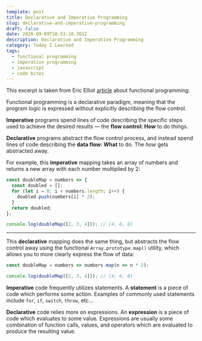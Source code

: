 ```yaml
---
template: post
title: Declarative and Imperative Programming
slug: declarative-and-imperative-programming
draft: false
date: 2020-09-09T10:53:18.761Z
description: Declarative and Imperative Programming
category: Today I Learned
tags:
  - functional programming
  - imperative programming
  - javascript
  - code bites
---
```

This excerpt is taken from Eric Elliot [article](https://medium.com/javascript-scene/master-the-javascript-interview-what-is-functional-programming-7f218c68b3a0) about functional programming. 

Functional programming is a declarative paradigm, meaning that the program logic is expressed without explicitly describing the flow control.

**Imperative** programs spend lines of code describing the specific steps used to achieve the desired results — the **flow control: How** to do things.

**Declarative** programs abstract the flow control process, and instead spend lines of code describing the **data flow: What** to do. The *how* gets abstracted away.

For example, this **imperative** mapping takes an array of numbers and returns a new array with each number multiplied by 2:

```javascript
const doubleMap = numbers => {
  const doubled = [];
  for (let i = 0; i < numbers.length; i++) {
    doubled.push(numbers[i] * 2);
  }
  return doubled;
};

console.log(doubleMap([2, 3, 4])); // [4, 6, 8]
```


---


This **declarative** mapping does the same thing, but abstracts the flow control away using the functional `Array.prototype.map()` utility, which allows you to more clearly express the flow of data:

```javascript
const doubleMap = numbers => numbers.map(n => n * 2);

console.log(doubleMap([2, 3, 4])); // [4, 6, 8]
```

**Imperative** code frequently utilizes statements. A **statement** is a piece of code which performs some action. Examples of commonly used statements include `for`, `if`, `switch`, `throw`, etc…

**Declarative** code relies more on expressions. An **expression** is a piece of code which evaluates to some value. Expressions are usually some combination of function calls, values, and operators which are evaluated to produce the resulting value.